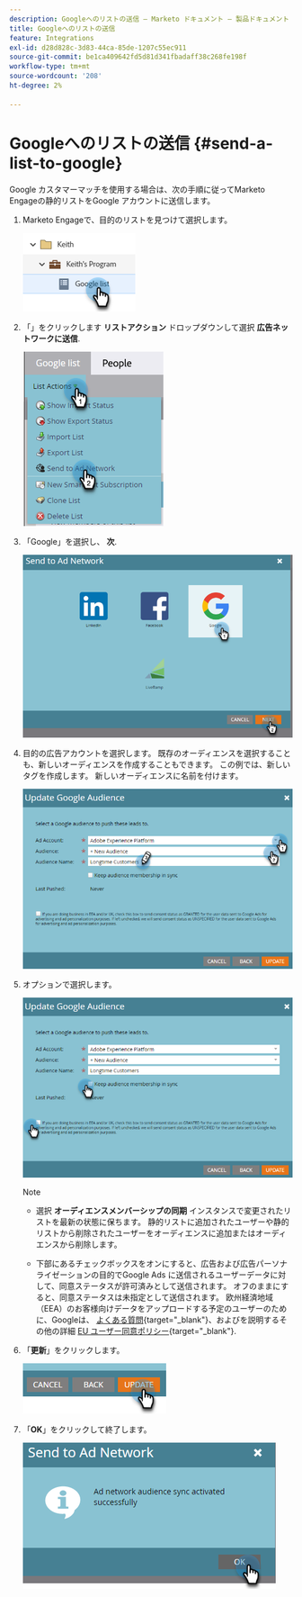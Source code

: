 ```yaml
---
description: Googleへのリストの送信 – Marketo ドキュメント – 製品ドキュメント
title: Googleへのリストの送信
feature: Integrations
exl-id: d28d828c-3d83-44ca-85de-1207c55ec911
source-git-commit: be1ca409642fd5d81d341fbadaff38c268fe198f
workflow-type: tm+mt
source-wordcount: '208'
ht-degree: 2%

---
```


# Googleへのリストの送信 {#send-a-list-to-google}

Google カスタマーマッチを使用する場合は、次の手順に従ってMarketo Engageの静的リストをGoogle アカウントに送信します。

1. Marketo Engageで、目的のリストを見つけて選択します。

   ![](assets/send-a-list-to-google-1.png)

1. 「」をクリックします **リストアクション** ドロップダウンして選択 **広告ネットワークに送信**.

   ![](assets/send-a-list-to-google-2.png)

1. 「Google」を選択し、 **次**.

   ![](assets/send-a-list-to-google-3.png)

1. 目的の広告アカウントを選択します。 既存のオーディエンスを選択することも、新しいオーディエンスを作成することもできます。 この例では、新しいタグを作成します。 新しいオーディエンスに名前を付けます。

   ![](assets/send-a-list-to-google-4.png)

1. オプションで選択します。

   ![](assets/send-a-list-to-google-5.png)

   >[!NOTE]
   >
   >* 選択 **オーディエンスメンバーシップの同期** インスタンスで変更されたリストを最新の状態に保ちます。 静的リストに追加されたユーザーや静的リストから削除されたユーザーをオーディエンスに追加またはオーディエンスから削除します。
   >
   >* 下部にあるチェックボックスをオンにすると、広告および広告パーソナライゼーションの目的でGoogle Ads に送信されるユーザーデータに対して、同意ステータスが許可済みとして送信されます。 オフのままにすると、同意ステータスは未指定として送信されます。 欧州経済地域（EEA）のお客様向けデータをアップロードする予定のユーザーのために、Googleは、 [よくある質問](https://support.google.com/google-ads/answer/14310715){target="_blank"}、およびを説明するその他の詳細 [EU ユーザー同意ポリシー](https://www.google.com/about/company/user-consent-policy/){target="_blank"}.

1. 「**更新**」をクリックします。

   ![](assets/send-a-list-to-google-6.png)

1. 「**OK**」をクリックして終了します。

   ![](assets/send-a-list-to-google-7.png)
